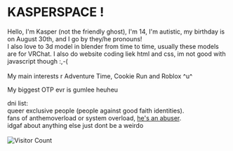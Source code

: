 <h1>KASPERSPACE ! </h1>
Hello, I'm Kasper (not the friendly ghost), I'm 14, I'm autistic, my birthday is on August 30th, and I go by they/he pronouns!
</br> 
I also love to 3d model in blender from time to time, usually these models are for VRChat. I also do website coding liek html and css, im not good with javascript though :,-( 
</br></br> 
My main interests r Adventure Time, Cookie Run and Roblox ^u^ 


My biggest OTP evr is gumlee heuheu 

dni list: 
</br> 
queer exclusive people
(people against good faith identities). 
</br>
fans of anthemoverload or system overload, [he's an abuser](https://docs.google.com/document/d/1Qpd6Ja29HxvOnkjD7Uzs79uq8UxU1iA_0SoSszcDEXQ/edit?usp=sharing).
</br>
idgaf about anything else just dont be a weirdo
</br></br>
![Visitor Count](https://profile-counter.glitch.me/{KASPERSPACE}/count.svg)</h3>

</p>
